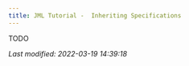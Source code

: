```yaml
---
title: JML Tutorial -  Inheriting Specifications
---
```


TODO

_Last modified: 2022-03-19 14:39:18_
